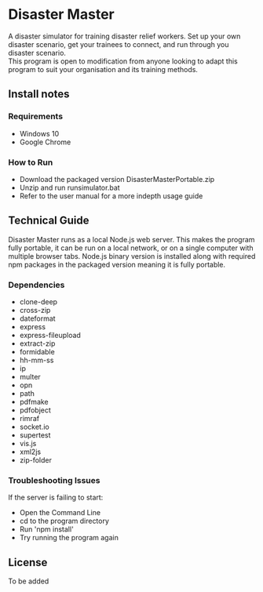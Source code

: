 # Disaster Master

A disaster simulator for training disaster relief workers. Set up your own disaster scenario, get your trainees to connect, and run through you disaster scenario.<br>
This program is open to modification from anyone looking to adapt this program to suit your organisation and its training methods.

## Install notes

### Requirements

- Windows 10
- Google Chrome

### How to Run

- Download the packaged version DisasterMasterPortable.zip
- Unzip and run runsimulator.bat
- Refer to the user manual for a more indepth usage guide

## Technical Guide

Disaster Master runs as a local Node.js web server. This makes the program fully portable, it can be run on a local network, or on a single computer with multiple browser tabs.
Node.js binary version is installed along with required npm packages in the packaged version meaning it is fully portable.

### Dependencies

- clone-deep
- cross-zip
- dateformat
- express
- express-fileupload
- extract-zip
- formidable
- hh-mm-ss
- ip
- multer
- opn
- path
- pdfmake
- pdfobject
- rimraf
- socket.io
- supertest
- vis.js
- xml2js
- zip-folder

### Troubleshooting Issues

If the server is failing to start:
- Open the Command Line
- cd to the program directory
- Run 'npm install'
- Try running the program again

## License

To be added

#
